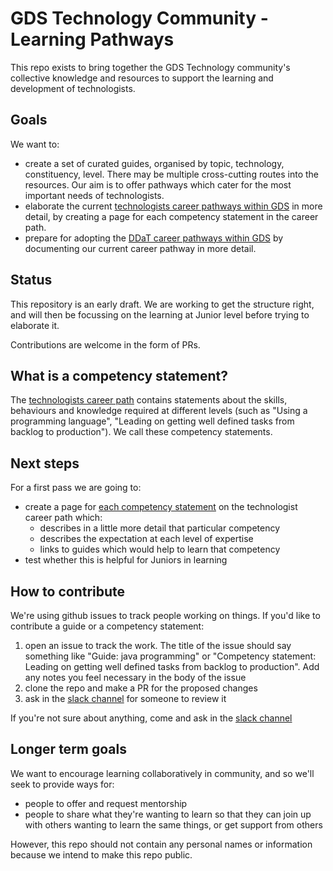 # GDS Technology Community - Learning Pathways

This repo exists to bring together the GDS Technology community's collective knowledge and resources to support the learning and development of technologists.

## Goals

We want to:

- create a set of curated guides, organised by topic, technology, constituency, level. There may be multiple cross-cutting routes into the resources. Our aim is to offer pathways which cater for the most important needs of technologists.
- elaborate the current [technologists career pathways within GDS](https://docs.google.com/document/d/1_svjdchS8LIyKDF6-FAfVPSuvJmoIRgTQukuxl0XRfM/edit) in more detail, by creating a page for each competency statement in the career path.
- prepare for adopting the [DDaT career pathways within GDS](https://www.gov.uk/government/collections/digital-data-and-technology-job-roles-in-government#technical:-software-developer-) by documenting our current career pathway in more detail.

## Status

This repository is an early draft.  We are working to get the structure right, and will then be focussing on the learning at Junior level before trying to elaborate it.

Contributions are welcome in the form of PRs.

## What is a competency statement?

The [technologists career path](https://docs.google.com/document/d/1_svjdchS8LIyKDF6-FAfVPSuvJmoIRgTQukuxl0XRfM/edit) contains statements about the skills, behaviours and knowledge required at different levels (such as "Using a programming language", "Leading on getting well defined tasks from backlog to production"). We call these competency statements.

## Next steps

For a first pass we are going to:

- create a page for [each competency statement](/career-path/competencies/) on the technologist career path which:
  - describes in a little more detail that particular competency
  - describes the expectation at each level of expertise
  - links to guides which would help to learn that competency
- test whether this is helpful for Juniors in learning

## How to contribute

We're using github issues to track people working on things. If you'd like to contribute a guide or a competency statement:

1. open an issue to track the work. The title of the issue should say something like "Guide: java programming" or "Competency statement: Leading on getting well defined tasks from backlog to production". Add any notes you feel necessary in the body of the issue
2. clone the repo and make a PR for the proposed changes
3. ask in the [slack channel](https://govuk.slack.com/archives/tech-learning-path) for someone to review it

If you're not sure about anything, come and ask in the [slack channel](https://govuk.slack.com/archives/tech-learning-path)

## Longer term goals

We want to encourage learning collaboratively in community, and so we'll seek to provide ways for:

- people to offer and request mentorship
- people to share what they're wanting to learn so that they can join up with others wanting to learn the same things, or get support from others

However, this repo should not contain any personal names or information because we intend to make this repo public.
